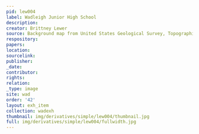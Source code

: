 ```yaml
---
pid: lew004
label: Wadleigh Junior High School
description:
creator: Brittney Lewer
source: Background map from United States Geological Survey, Topographical Map, 1966
respository:
papers:
location:
sourcelink:
publisher:
_date:
contributor:
rights:
relation:
_type: image
site: wad
order: '42'
layout: exh_item
collection: wadexh
thumbnail: img/derivatives/simple/lew004/thumbnail.jpg
full: img/derivatives/simple/lew004/fullwidth.jpg
---
```

